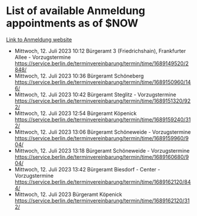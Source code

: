 # List of available Anmeldung appointments as of $NOW
[Link to Anmeldung website](https://service.berlin.de/terminvereinbarung/termin/tag.php?termin=1&anliegen[]=120686&dienstleisterlist=122210,122217,327316,122219,327312,122227,327314,122231,327346,122243,327348,122254,122252,329742,122260,329745,122262,329748,122271,327278,122273,327274,122277,327276,330436,122280,327294,122282,327290,122284,327292,122291,327270,122285,327266,122286,327264,122296,327268,150230,329760,122297,327286,122294,327284,122312,329763,122314,329775,122304,327330,122311,327334,122309,327332,317869,122281,327352,122279,329772,122283,122276,327324,122274,327326,122267,329766,122246,327318,122251,327320,122257,327322,122208,327298,122226,327300&herkunft=http%3A%2F%2Fservice.berlin.de%2Fdienstleistung%2F120686%2F)
- Mittwoch, 12. Juli 2023 10:12 Bürgeramt 3 (Friedrichshain), Frankfurter Allee - Vorzugstermine https://service.berlin.de/terminvereinbarung/termin/time/1689149520/2848/
- Mittwoch, 12. Juli 2023 10:36 Bürgeramt Schöneberg https://service.berlin.de/terminvereinbarung/termin/time/1689150960/146/
- Mittwoch, 12. Juli 2023 10:42 Bürgeramt Steglitz - Vorzugstermine https://service.berlin.de/terminvereinbarung/termin/time/1689151320/922/
- Mittwoch, 12. Juli 2023 12:54 Bürgeramt Köpenick https://service.berlin.de/terminvereinbarung/termin/time/1689159240/312/
- Mittwoch, 12. Juli 2023 13:06 Bürgeramt Schöneweide - Vorzugstermine https://service.berlin.de/terminvereinbarung/termin/time/1689159960/904/
- Mittwoch, 12. Juli 2023 13:18 Bürgeramt Schöneweide - Vorzugstermine https://service.berlin.de/terminvereinbarung/termin/time/1689160680/904/
- Mittwoch, 12. Juli 2023 13:42 Bürgeramt Biesdorf - Center - Vorzugstermine https://service.berlin.de/terminvereinbarung/termin/time/1689162120/844/
- Mittwoch, 12. Juli 2023  Bürgeramt Köpenick https://service.berlin.de/terminvereinbarung/termin/time/1689162120/312/
